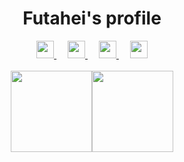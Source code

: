 <h1 align="center">Futahei's profile</h1>
<p align="center">
  <a href= "https://www.youtube.com/channel/UC6cSz5FoLd8ib7Qnncyj-eg">
    <img src="https://img.icons8.com/ios-filled/50/000000/youtube.svg" width="28px"/>
  </a>
  &emsp;
  <a href= "https://twitter.com/futahei">
    <img src="https://img.icons8.com/ios-filled/50/000000/twitter.svg" width="28px"/>
  </a>
  &emsp;
  <a href= "https://keybase.io/futahei">
    <img src="https://img.icons8.com/ios-filled/50/000000/keybase2.svg" width="28px"/>
  </a>
  &emsp;
  <a href="mailto:futahei1108@gmail.com">
    <img src="https://img.icons8.com/ios-filled/50/000000/email.png" width="28px"/>
  </a>
  <br><br>
  <img align="center" src="https://github-readme-stats.vercel.app/api?username=futahei&hide_title=true&show_icons=true&include_all_commits=true&count_private=true&line_height=21" height="130px" /><img align="center" src="https://github-readme-stats.vercel.app/api/top-langs/?username=futahei&hide_title=false&layout=compact" height="130px" />
</p>
